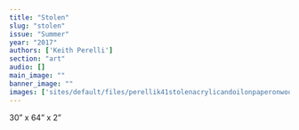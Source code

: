 ```yaml
---
title: "Stolen"
slug: "stolen"
issue: "Summer"
year: "2017"
authors: ['Keith Perelli']
section: "art"
audio: []
main_image: ""
banner_image: ""
images: ['sites/default/files/perellik41stolenacrylicandoilonpaperonwood64x302010.jpg']
---
```

30” x 64” x 2”

